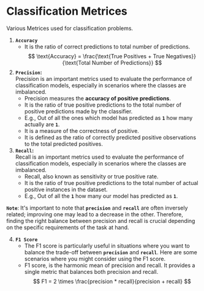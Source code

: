# Classification Metrices 

Various Metrices used  for classification problems.

1. **`Accuracy`**  
   - It is the ratio of correct predictions to total number of predictions.
    $$
    \text{Accuracy} = \frac{\text{True Positives + True Negatives}}{\text{Total Number of Predictions}}
    $$
2. **`Precision`:**   
   Precision is an important metrics used to evaluate the performance of classification models, especially in scenarios where the classes are imbalanced.
     - Precision measures the **accuracy of positive predictions**. 
     - It is the ratio of true positive predictions to the total number of positive predictions made by the classifier.
     - E.g., Out of all the ones which model has predicted as **`1`** how many actually are **`1`**. 
     - It is a measure of the correctness of positive.
     - It is defined as the ratio of correctly predicted positive observations to the total predicted positives.
3. **`Recall`:**   
   Recall is an important metrics used to evaluate the performance of classification models, especially in scenarios where the classes are imbalanced.
     - Recall, also known as sensitivity or true positive rate. 
     - It is the ratio of true positive predictions to the total number of actual positive instances in the dataset.
     - E.g., Out of all the **`1`** how many our model has predicted as **`1`**.

**`Note`**: It's important to note that **`precision`** and **`recall`** are often inversely related; improving one may lead to a decrease in the other. Therefore, finding the right balance between precision and recall is crucial depending on the specific requirements of the task at hand.

4. **`F1 Score`**  
   - The F1 score is particularly useful in situations where you want to balance the trade-off between **`precision`** and **`recall`**. Here are some scenarios where you might consider using the F1 score.  
   - F1 score, is the harmonic mean of precision and recall. It provides a single metric that balances both precision and recall.
    $$
    F1 = 2 \times \frac{precision * recall}{precision + recall}
    $$





   